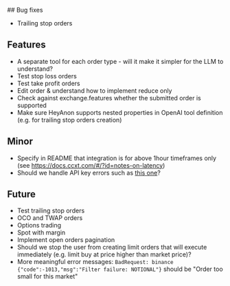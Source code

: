 ## Bug fixes

- Trailing stop orders

## Features

- A separate tool for each order type - will it make it simpler for the LLM to understand?
- Test stop loss orders
- Test take profit orders
- Edit order & understand how to implement reduce only
- Check against exchange.features whether the submitted order is supported
- Make sure HeyAnon supports nested properties in OpenAI tool definition (e.g. for trailing stop orders creation)

## Minor

- Specify in README that integration is for above 1hour timeframes only (see https://docs.ccxt.com/#/?id=notes-on-latency)
- Should we handle API key errors such as [this one](https://d.pr/i/bKUK9j)?

## Future

- Test trailing stop orders
- OCO and TWAP orders
- Options trading
- Spot with margin
- Implement open orders pagination
- Should we stop the user from creating limit orders that will execute immediately (e.g. limit buy at price higher than market price)?
- More meaningful error messages: `BadRequest: binance {"code":-1013,"msg":"Filter failure: NOTIONAL"}` should be "Order too small for this market"
